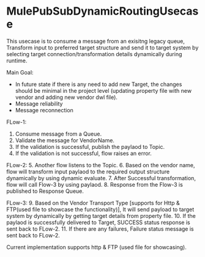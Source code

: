 # MulePubSubDynamicRoutingUsecase

This usecase is to consume a message from an exisitng legacy queue, Transform input to preferred target structure and send it to target system by selecting target connection/transformation details dynamically during runtime. 

Main Goal:
 - In future state if there is any need to add new Target, the changes should be minimal in the project level (updating property file with new vendor and adding new vendor dwl file).
 - Message reliability
 - Message reconnection

FLow-1:
1. Consume message from a Queue. 
2. Validate the message for VendorName. 
3. If the validation is successful, publish the paylaod to Topic.
4. If the validation is not successful, flow raises an error.

FLow-2:
5. Another flow listens to the Topic.
6. Based on the vendor name, flow will transform input paylaod to the required output structure dynamically by using dynamic evaluate.
7. After Successful transformation, flow will call Flow-3 by using paylaod.
8. Response from the Flow-3 is published to Response Queue.

FLow-3:
9. Based on the Vendor Transport Type [supports for Http & FTP(used file to showcase the functionality)], It will send payload to target system by dynamically by getting target details from property file.
10. If the paylaod is successfully delivered to Target, SUCCESS status response is sent back to FLow-2.
11. If there are any failures, Failure status message is sent back to FLow-2.

Current implementation supports http & FTP (used file for showcasing).

